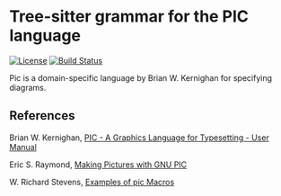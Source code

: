 # Tree-sitter grammar for the PIC language

[![License](https://img.shields.io/github/license/smoeding/tree-sitter-pic.svg)](https://raw.githubusercontent.com/smoeding/tree-sitter-pic/master/LICENSE)
[![Build Status](https://github.com/smoeding/tree-sitter-pic/actions/workflows/ci.yaml/badge.svg)](https://github.com/smoeding/tree-sitter-pic/actions/workflows/ci.yaml)

Pic is a domain-specific language by Brian W. Kernighan for specifying diagrams.


## References

Brian W. Kernighan, [PIC - A Graphics Language for Typesetting - User Manual](https://github.com/smoeding/tree-sitter-pic/blob/ea52b4dfdddfba8e26e5d2609dff36d09bb20980/doc/PIC_-_A_Graphics_Language_for_Typesetting_-_User_Manual.pdf)

Eric S. Raymond, [Making Pictures with GNU PIC](https://github.com/smoeding/tree-sitter-pic/blob/ea52b4dfdddfba8e26e5d2609dff36d09bb20980/doc/Making_Pictures_with_GNU_PIC.pdf)

W. Richard Stevens, [Examples of pic Macros](https://github.com/smoeding/tree-sitter-pic/blob/ea52b4dfdddfba8e26e5d2609dff36d09bb20980/doc/Examples_of_pic_Macros.pdf)

